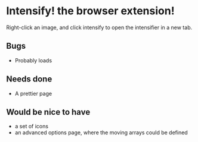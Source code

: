 # Intensify! the browser extension!
Right-click an image, and click intensify to open the intensifier in a new tab.

## Bugs
* Probably loads

## Needs done
* A prettier page

## Would be nice to have
* a set of icons
* an advanced options page, where the moving arrays could be defined